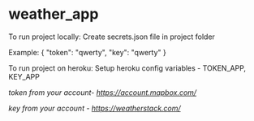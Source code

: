 # weather_app
To run project locally: 
Create secrets.json file in project folder

Example:
{
  "token": "qwerty",
  "key": "qwerty"
}

To run project on heroku: 
Setup heroku config variables - TOKEN_APP, KEY_APP

*token from your account- https://account.mapbox.com/*

*key from your account - https://weatherstack.com/*
